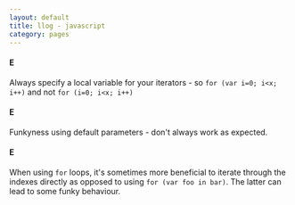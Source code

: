 ```yaml
---
layout: default
title: llog - javascript
category: pages
---
```


#### E

Always specify a local variable for your iterators - so `for (var i=0; i<x; i++)` and not `for (i=0; i<x; i++)`

#### E

Funkyness using default parameters - don't always work as expected.

#### E

When using `for` loops, it's sometimes more beneficial to iterate through the indexes directly as opposed to using `for (var foo in bar)`. The latter can lead to some funky behaviour.

